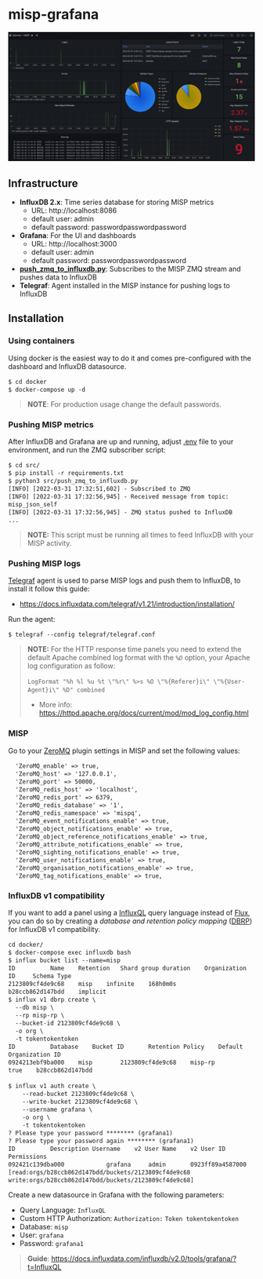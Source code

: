 # misp-grafana
![Grafana Dashboard](./img/grafana.png)

## Infrastructure
- **InfluxDB 2.x**: Time series database for storing MISP metrics 
    - URL: http://localhost:8086
    - default user: admin
    - default password: passwordpasswordpassword
- **Grafana**: For the UI and dashboards
    - URL: http://localhost:3000
    - default user: admin
    - default password: passwordpasswordpassword
- **[push_zmq_to_influxdb.py](./src/push_zmq_to_influxdb.py)**: Subscribes to the MISP ZMQ stream and pushes data to InfluxDB
- **Telegraf**: Agent installed in the MISP instance for pushing logs to InfluxDB

## Installation

### Using containers
Using docker is the easiest way to do it and comes pre-configured with the dashboard and InfluxDB datasource.

```
$ cd docker
$ docker-compose up -d
```

> **NOTE**: For production usage change the default passwords.

### Pushing MISP metrics
After InfluxDB and Grafana are up and running, adjust [.env](./src/.env) file to your environment, and run the ZMQ subscriber script:

```
$ cd src/
$ pip install -r requirements.txt
$ python3 src/push_zmq_to_influxdb.py 
[INFO] [2022-03-31 17:32:51,602] - Subscribed to ZMQ
[INFO] [2022-03-31 17:32:56,945] - Received message from topic: misp_json_self
[INFO] [2022-03-31 17:32:56,945] - ZMQ status pushed to InfluxDB
...
``` 

> **NOTE:** This script must be running all times to feed InfluxDB with your MISP activity.

### Pushing MISP logs
[Telegraf](https://www.influxdata.com/time-series-platform/telegraf/) agent is used to parse MISP logs and push them to InfluxDB, to install it follow this guide:
* https://docs.influxdata.com/telegraf/v1.21/introduction/installation/

Run the agent:
```
$ telegraf --config telegraf/telegraf.conf
```

> **NOTE:** For the HTTP response time panels you need to extend the default Apache combined log format with the _`%D`_ option, your Apache log configuration as follow:
> 
> `LogFormat "%h %l %u %t \"%r\" %>s %O \"%{Referer}i\" \"%{User-Agent}i\" %D" combined`
> * More info: https://httpd.apache.org/docs/current/mod/mod_log_config.html

### MISP
Go to your [ZeroMQ](https://zeromq.org/) plugin settings in MISP and set the following values:
```
  'ZeroMQ_enable' => true,
  'ZeroMQ_host' => '127.0.0.1',
  'ZeroMQ_port' => 50000,
  'ZeroMQ_redis_host' => 'localhost',
  'ZeroMQ_redis_port' => 6379,
  'ZeroMQ_redis_database' => '1',
  'ZeroMQ_redis_namespace' => 'mispq',
  'ZeroMQ_event_notifications_enable' => true,
  'ZeroMQ_object_notifications_enable' => true,
  'ZeroMQ_object_reference_notifications_enable' => true,
  'ZeroMQ_attribute_notifications_enable' => true,
  'ZeroMQ_sighting_notifications_enable' => true,
  'ZeroMQ_user_notifications_enable' => true,
  'ZeroMQ_organisation_notifications_enable' => true,
  'ZeroMQ_tag_notifications_enable' => true,
```

### InfluxDB v1 compatibility
If you want to add a panel using a [InfluxQL](https://docs.influxdata.com/influxdb/v1.8/query_language/) query language instead of [Flux](https://docs.influxdata.com/influxdb/cloud/query-data/get-started/), you can do so by creating a _database and retention policy mapping_ ([DBRP](https://docs.influxdata.com/influxdb/cloud/reference/cli/influx/v1/dbrp/)) for InfluxDB v1 compatibility.

```
cd docker/
$ docker-compose exec influxdb bash
$ influx bucket list --name=misp
ID			Name	Retention	Shard group duration	Organization ID		Schema Type
2123809cf4de9c68	misp	infinite	168h0m0s		b28ccb862d147bdd	implicit
$ influx v1 dbrp create \
  --db misp \
  --rp misp-rp \
  --bucket-id 2123809cf4de9c68 \
  -o org \
  -t tokentokentoken
ID			Database	Bucket ID		Retention Policy	Default	Organization ID
0924213ebf9ba000	misp		2123809cf4de9c68	misp-rp			true	b28ccb862d147bdd

$ influx v1 auth create \
	--read-bucket 2123809cf4de9c68 \
	--write-bucket 2123809cf4de9c68 \
	--username grafana \
  	-o org \
  	-t tokentokentoken
? Please type your password ******** (grafana1)
? Please type your password again ******** (grafana1)
ID			Description	Username	v2 User Name	v2 User ID		Permissions
092421c139dba000			grafana		admin		0923ff89a4587000	[read:orgs/b28ccb862d147bdd/buckets/2123809cf4de9c68 write:orgs/b28ccb862d147bdd/buckets/2123809cf4de9c68]
```

Create a new datasource in Grafana with the following parameters:
* Query Language: `InfluxQL`
* Custom HTTP Authorization: `Authorization:` `Token tokentokentoken` 
* Database: `misp`
* User: `grafana`
* Password: `grafana1`

> **Guide**: https://docs.influxdata.com/influxdb/v2.0/tools/grafana/?t=InfluxQL
